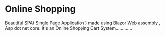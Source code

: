 # Online Shopping
 Beautiful SPA( Single Page Application ) made using Blazor Web assembly , Asp dot net core. It's an Online Shopping Cart System.............
